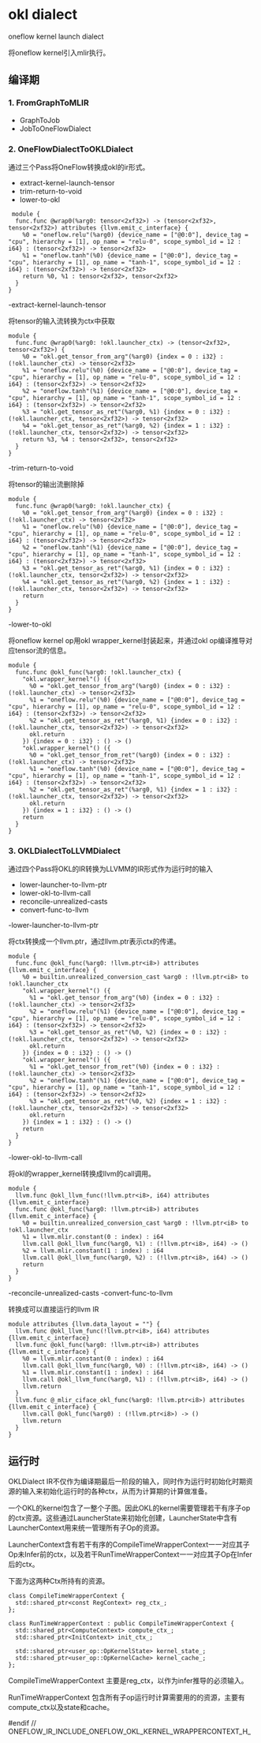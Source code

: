 # okl dialect

oneflow kernel launch dialect

将oneflow kernel引入mlir执行。

## 编译期

### 1. FromGraphToMLIR
 - GraphToJob
 - JobToOneFlowDialect

### 2. OneFlowDialectToOKLDialect
通过三个Pass将OneFlow转换成okl的ir形式。
- extract-kernel-launch-tensor
- trim-return-to-void
- lower-to-okl
``` mlir
 module {
  func.func @wrap0(%arg0: tensor<2xf32>) -> (tensor<2xf32>, tensor<2xf32>) attributes {llvm.emit_c_interface} {
    %0 = "oneflow.relu"(%arg0) {device_name = ["@0:0"], device_tag = "cpu", hierarchy = [1], op_name = "relu-0", scope_symbol_id = 12 : i64} : (tensor<2xf32>) -> tensor<2xf32>
    %1 = "oneflow.tanh"(%0) {device_name = ["@0:0"], device_tag = "cpu", hierarchy = [1], op_name = "tanh-1", scope_symbol_id = 12 : i64} : (tensor<2xf32>) -> tensor<2xf32>
    return %0, %1 : tensor<2xf32>, tensor<2xf32>
  }
}
```
-extract-kernel-launch-tensor

将tensor的输入流转换为ctx中获取
``` mlir
module {
  func.func @wrap0(%arg0: !okl.launcher_ctx) -> (tensor<2xf32>, tensor<2xf32>) {
    %0 = "okl.get_tensor_from_arg"(%arg0) {index = 0 : i32} : (!okl.launcher_ctx) -> tensor<2xf32>
    %1 = "oneflow.relu"(%0) {device_name = ["@0:0"], device_tag = "cpu", hierarchy = [1], op_name = "relu-0", scope_symbol_id = 12 : i64} : (tensor<2xf32>) -> tensor<2xf32>
    %2 = "oneflow.tanh"(%1) {device_name = ["@0:0"], device_tag = "cpu", hierarchy = [1], op_name = "tanh-1", scope_symbol_id = 12 : i64} : (tensor<2xf32>) -> tensor<2xf32>
    %3 = "okl.get_tensor_as_ret"(%arg0, %1) {index = 0 : i32} : (!okl.launcher_ctx, tensor<2xf32>) -> tensor<2xf32>
    %4 = "okl.get_tensor_as_ret"(%arg0, %2) {index = 1 : i32} : (!okl.launcher_ctx, tensor<2xf32>) -> tensor<2xf32>
    return %3, %4 : tensor<2xf32>, tensor<2xf32>
  }
}

```
-trim-return-to-void

将tensor的输出流删除掉
```mlir
module {
  func.func @wrap0(%arg0: !okl.launcher_ctx) {
    %0 = "okl.get_tensor_from_arg"(%arg0) {index = 0 : i32} : (!okl.launcher_ctx) -> tensor<2xf32>
    %1 = "oneflow.relu"(%0) {device_name = ["@0:0"], device_tag = "cpu", hierarchy = [1], op_name = "relu-0", scope_symbol_id = 12 : i64} : (tensor<2xf32>) -> tensor<2xf32>
    %2 = "oneflow.tanh"(%1) {device_name = ["@0:0"], device_tag = "cpu", hierarchy = [1], op_name = "tanh-1", scope_symbol_id = 12 : i64} : (tensor<2xf32>) -> tensor<2xf32>
    %3 = "okl.get_tensor_as_ret"(%arg0, %1) {index = 0 : i32} : (!okl.launcher_ctx, tensor<2xf32>) -> tensor<2xf32>
    %4 = "okl.get_tensor_as_ret"(%arg0, %2) {index = 1 : i32} : (!okl.launcher_ctx, tensor<2xf32>) -> tensor<2xf32>
    return
  }
}
```
-lower-to-okl

将oneflow kernel op用okl wrapper_kernel封装起来，并通过okl op编译推导对应tensor流的信息。
```mlir
module {
  func.func @okl_func(%arg0: !okl.launcher_ctx) {
    "okl.wrapper_kernel"() ({
      %0 = "okl.get_tensor_from_arg"(%arg0) {index = 0 : i32} : (!okl.launcher_ctx) -> tensor<2xf32>
      %1 = "oneflow.relu"(%0) {device_name = ["@0:0"], device_tag = "cpu", hierarchy = [1], op_name = "relu-0", scope_symbol_id = 12 : i64} : (tensor<2xf32>) -> tensor<2xf32>
      %2 = "okl.get_tensor_as_ret"(%arg0, %1) {index = 0 : i32} : (!okl.launcher_ctx, tensor<2xf32>) -> tensor<2xf32>
      okl.return
    }) {index = 0 : i32} : () -> ()
    "okl.wrapper_kernel"() ({
      %0 = "okl.get_tensor_from_ret"(%arg0) {index = 0 : i32} : (!okl.launcher_ctx) -> tensor<2xf32>
      %1 = "oneflow.tanh"(%0) {device_name = ["@0:0"], device_tag = "cpu", hierarchy = [1], op_name = "tanh-1", scope_symbol_id = 12 : i64} : (tensor<2xf32>) -> tensor<2xf32>
      %2 = "okl.get_tensor_as_ret"(%arg0, %1) {index = 1 : i32} : (!okl.launcher_ctx, tensor<2xf32>) -> tensor<2xf32>
      okl.return
    }) {index = 1 : i32} : () -> ()
    return
  }
}
```
### 3. OKLDialectToLLVMDialect
通过四个Pass将OKL的IR转换为LLVMM的IR形式作为运行时的输入
- lower-launcher-to-llvm-ptr
- lower-okl-to-llvm-call
- reconcile-unrealized-casts
- convert-func-to-llvm

-lower-launcher-to-llvm-ptr

将ctx转换成一个llvm.ptr，通过llvm.ptr表示ctx的传递。
```mlir
module {
  func.func @okl_func(%arg0: !llvm.ptr<i8>) attributes {llvm.emit_c_interface} {
    %0 = builtin.unrealized_conversion_cast %arg0 : !llvm.ptr<i8> to !okl.launcher_ctx
    "okl.wrapper_kernel"() ({
      %1 = "okl.get_tensor_from_arg"(%0) {index = 0 : i32} : (!okl.launcher_ctx) -> tensor<2xf32>
      %2 = "oneflow.relu"(%1) {device_name = ["@0:0"], device_tag = "cpu", hierarchy = [1], op_name = "relu-0", scope_symbol_id = 12 : i64} : (tensor<2xf32>) -> tensor<2xf32>
      %3 = "okl.get_tensor_as_ret"(%0, %2) {index = 0 : i32} : (!okl.launcher_ctx, tensor<2xf32>) -> tensor<2xf32>
      okl.return
    }) {index = 0 : i32} : () -> ()
    "okl.wrapper_kernel"() ({
      %1 = "okl.get_tensor_from_ret"(%0) {index = 0 : i32} : (!okl.launcher_ctx) -> tensor<2xf32>
      %2 = "oneflow.tanh"(%1) {device_name = ["@0:0"], device_tag = "cpu", hierarchy = [1], op_name = "tanh-1", scope_symbol_id = 12 : i64} : (tensor<2xf32>) -> tensor<2xf32>
      %3 = "okl.get_tensor_as_ret"(%0, %2) {index = 1 : i32} : (!okl.launcher_ctx, tensor<2xf32>) -> tensor<2xf32>
      okl.return
    }) {index = 1 : i32} : () -> ()
    return
  }
}
```
-lower-okl-to-llvm-call

将okl的wrapper_kernel转换成llvm的call调用。
```mlir
module {
  llvm.func @okl_llvm_func(!llvm.ptr<i8>, i64) attributes {llvm.emit_c_interface}
  func.func @okl_func(%arg0: !llvm.ptr<i8>) attributes {llvm.emit_c_interface} {
    %0 = builtin.unrealized_conversion_cast %arg0 : !llvm.ptr<i8> to !okl.launcher_ctx
    %1 = llvm.mlir.constant(0 : index) : i64
    llvm.call @okl_llvm_func(%arg0, %1) : (!llvm.ptr<i8>, i64) -> ()
    %2 = llvm.mlir.constant(1 : index) : i64
    llvm.call @okl_llvm_func(%arg0, %2) : (!llvm.ptr<i8>, i64) -> ()
    return
  }
}

```
-reconcile-unrealized-casts
-convert-func-to-llvm 

转换成可以直接运行的llvm IR
```mlir
module attributes {llvm.data_layout = ""} {
  llvm.func @okl_llvm_func(!llvm.ptr<i8>, i64) attributes {llvm.emit_c_interface}
  llvm.func @okl_func(%arg0: !llvm.ptr<i8>) attributes {llvm.emit_c_interface} {
    %0 = llvm.mlir.constant(0 : index) : i64
    llvm.call @okl_llvm_func(%arg0, %0) : (!llvm.ptr<i8>, i64) -> ()
    %1 = llvm.mlir.constant(1 : index) : i64
    llvm.call @okl_llvm_func(%arg0, %1) : (!llvm.ptr<i8>, i64) -> ()
    llvm.return
  }
  llvm.func @_mlir_ciface_okl_func(%arg0: !llvm.ptr<i8>) attributes {llvm.emit_c_interface} {
    llvm.call @okl_func(%arg0) : (!llvm.ptr<i8>) -> ()
    llvm.return
  }
}
```


## 运行时

OKLDialect IR不仅作为编译期最后一阶段的输入，同时作为运行时初始化时期资源的输入来初始化运行时的各种ctx，从而为计算期的计算做准备。

一个OKL的kernel包含了一整个子图。因此OKL的kernel需要管理若干有序子op的ctx资源。这些通过LauncherState来初始化创建，LauncherState中含有LauncherContext用来统一管理所有子Op的资源。

LauncherContext含有若干有序的CompileTimeWrapperContext一一对应其子Op未Infer前的ctx，以及若干RunTimeWrapperContext一一对应其子Op在Infer后的ctx。

下面为这两种Ctx所持有的资源。
```
class CompileTimeWrapperContext {
  std::shared_ptr<const RegContext> reg_ctx_;
};

class RunTimeWrapperContext : public CompileTimeWrapperContext {
  std::shared_ptr<ComputeContext> compute_ctx_;
  std::shared_ptr<InitContext> init_ctx_;

  std::shared_ptr<user_op::OpKernelState> kernel_state_;
  std::shared_ptr<user_op::OpKernelCache> kernel_cache_;
};
```
CompileTimeWrapperContext 主要是reg_ctx，以作为infer推导的必须输入。

RunTimeWrapperContext 包含所有子op运行时计算需要用的的资源，主要有compute_ctx以及state和cache。


#endif  // ONEFLOW_IR_INCLUDE_ONEFLOW_OKL_KERNEL_WRAPPERCONTEXT_H_